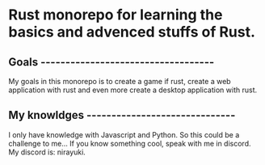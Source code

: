 # Rust monorepo for learning the basics and advenced stuffs of Rust.


## Goals -----------------------------------

My goals in this monorepo is to create a game if rust, create a web application with rust and even more create a desktop application with rust. 


## My knowldges ------------------------------

I only have knowledge with Javascript and Python. So this could be a challenge to me... If you know something cool, speak with me in discord. My discord is: nirayuki.
